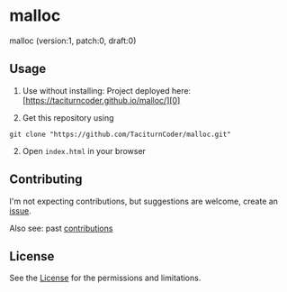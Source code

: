 [//]: # ( ------------------------------------------------------------------ {c)
[//]: # ( COPYRIGHT 2022 Dwij Bavisi <dwijbavisi@gmail.com>                  {c)
[//]: # ( Licensed under:                                                    {c)
[//]: # (     Taciturn Coder's `License to Hack` License                     {c)
[//]: # (     TC's L2H 1.0                                                   {c)
[//]: # ( A copy of the License may be obtained from:                        {c)
[//]: # (     https://TaciturnCoder.github.io/TCsL2H/legalcode/1.0           {c)
[//]: # ( See the License for the permissions and limitations.               {c)
[//]: # ( ------------------------------------------------------------------ {c)

# malloc
malloc (version:1, patch:0, draft:0)

## Usage
1. Use without installing:
Project deployed here: [https://taciturncoder.github.io/malloc/][0]

1. Get this repository using
```
git clone "https://github.com/TaciturnCoder/malloc.git"
```

2. Open `index.html` in your browser

## Contributing
I'm not expecting contributions, but suggestions are welcome,
create an [issue](https://github.com/TaciturnCoder/malloc/issues/new).

Also see: past [contributions](Contributions.md)

## License
See the [License](License.md) for the permissions and limitations.

[0]: https://taciturncoder.github.io/malloc/

